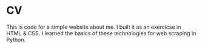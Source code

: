 # CV
This is code for a simple website about me.
I built it as an exercicse in HTML & CSS. I learned the basics of these technologies for web scraping in Python.

